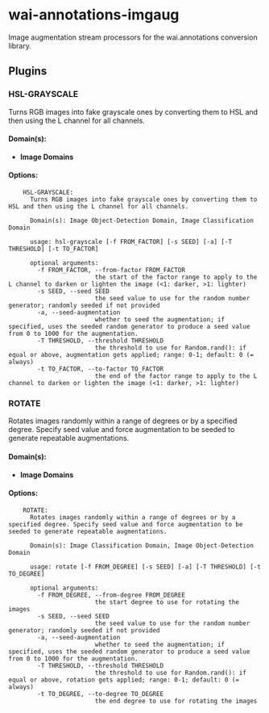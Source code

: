 # wai-annotations-imgaug
Image augmentation stream processors for the wai.annotations conversion library.

## Plugins
### HSL-GRAYSCALE
Turns RGB images into fake grayscale ones by converting them to HSL and then using the L channel for all channels.

#### Domain(s):
- **Image Domains**

#### Options:

```
    HSL-GRAYSCALE:
      Turns RGB images into fake grayscale ones by converting them to HSL and then using the L channel for all channels.

      Domain(s): Image Object-Detection Domain, Image Classification Domain

      usage: hsl-grayscale [-f FROM_FACTOR] [-s SEED] [-a] [-T THRESHOLD] [-t TO_FACTOR]

      optional arguments:
        -f FROM_FACTOR, --from-factor FROM_FACTOR
                        the start of the factor range to apply to the L channel to darken or lighten the image (<1: darker, >1: lighter)
        -s SEED, --seed SEED
                        the seed value to use for the random number generator; randomly seeded if not provided
        -a, --seed-augmentation
                        whether to seed the augmentation; if specified, uses the seeded random generator to produce a seed value from 0 to 1000 for the augmentation.
        -T THRESHOLD, --threshold THRESHOLD
                        the threshold to use for Random.rand(): if equal or above, augmentation gets applied; range: 0-1; default: 0 (= always)
        -t TO_FACTOR, --to-factor TO_FACTOR
                        the end of the factor range to apply to the L channel to darken or lighten the image (<1: darker, >1: lighter)
```


### ROTATE
Rotates images randomly within a range of degrees or by a specified degree. Specify seed value and force augmentation to be seeded to generate repeatable augmentations.

#### Domain(s):
- **Image Domains**

#### Options:

```
    ROTATE:
      Rotates images randomly within a range of degrees or by a specified degree. Specify seed value and force augmentation to be seeded to generate repeatable augmentations.

      Domain(s): Image Classification Domain, Image Object-Detection Domain

      usage: rotate [-f FROM_DEGREE] [-s SEED] [-a] [-T THRESHOLD] [-t TO_DEGREE]

      optional arguments:
        -f FROM_DEGREE, --from-degree FROM_DEGREE
                        the start degree to use for rotating the images
        -s SEED, --seed SEED
                        the seed value to use for the random number generator; randomly seeded if not provided
        -a, --seed-augmentation
                        whether to seed the augmentation; if specified, uses the seeded random generator to produce a seed value from 0 to 1000 for the augmentation.
        -T THRESHOLD, --threshold THRESHOLD
                        the threshold to use for Random.rand(): if equal or above, rotation gets applied; range: 0-1; default: 0 (= always)
        -t TO_DEGREE, --to-degree TO_DEGREE
                        the end degree to use for rotating the images
```